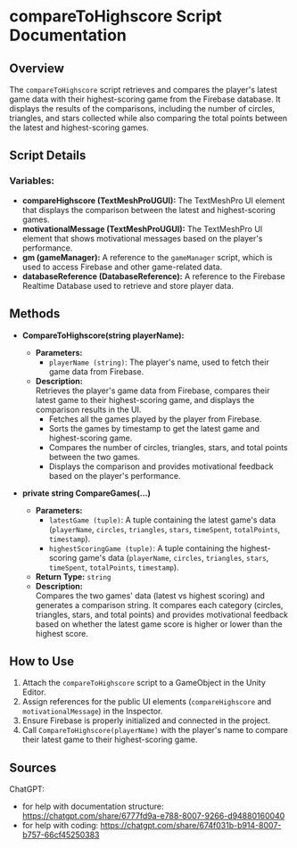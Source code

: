 # compareToHighscore Script Documentation

## Overview
The `compareToHighscore` script retrieves and compares the player's latest game data with their highest-scoring game from the Firebase database. It displays the results of the comparisons, including the number of circles, triangles, and stars collected while also comparing the total points between the latest and highest-scoring games.

## **Script Details**

### **Variables:**
- **compareHighscore (TextMeshProUGUI):**
  The TextMeshPro UI element that displays the comparison between the latest and highest-scoring games.
- **motivationalMessage (TextMeshProUGUI):** 
  The TextMeshPro UI element that shows motivational messages based on the player's performance.
- **gm (gameManager):**
  A reference to the `gameManager` script, which is used to access Firebase and other game-related data.
- **databaseReference (DatabaseReference):**
  A reference to the Firebase Realtime Database used to retrieve and store player data.

## **Methods**

- **CompareToHighscore(string playerName):**  
  - **Parameters:**  
    - `playerName (string)`: The player's name, used to fetch their game data from Firebase.
  - **Description:**  
    Retrieves the player's game data from Firebase, compares their latest game to their highest-scoring game, and displays the comparison results in the UI.
    - Fetches all the games played by the player from Firebase.
    - Sorts the games by timestamp to get the latest game and highest-scoring game.
    - Compares the number of circles, triangles, stars, and total points between the two games.
    - Displays the comparison and provides motivational feedback based on the player's performance.

- **private string CompareGames(...)**  
  - **Parameters:**  
    - `latestGame (tuple)`: A tuple containing the latest game's data (`playerName`, `circles`, `triangles`, `stars`, `timeSpent`, `totalPoints`, `timestamp`).
    - `highestScoringGame (tuple)`: A tuple containing the highest-scoring game's data (`playerName`, `circles`, `triangles`, `stars`, `timeSpent`, `totalPoints`, `timestamp`).
  - **Return Type:** `string`
  - **Description:**  
    Compares the two games' data (latest vs highest scoring) and generates a comparison string. It compares each category (circles, triangles, stars, and total points) and provides motivational feedback based on whether the latest game score is higher or lower than the highest score.

## How to Use
1. Attach the `compareToHighscore` script to a GameObject in the Unity Editor.
2. Assign references for the public UI elements (`compareHighscore` and `motivationalMessage`) in the Inspector.
3. Ensure Firebase is properly initialized and connected in the project.
4. Call `CompareToHighscore(playerName)` with the player's name to compare their latest game to their highest-scoring game.

## Sources
ChatGPT:
  - for help with documentation structure: https://chatgpt.com/share/6777fd9a-e788-8007-9266-d94880160040
  - for help with coding: https://chatgpt.com/share/674f031b-b914-8007-b757-66cf45250383